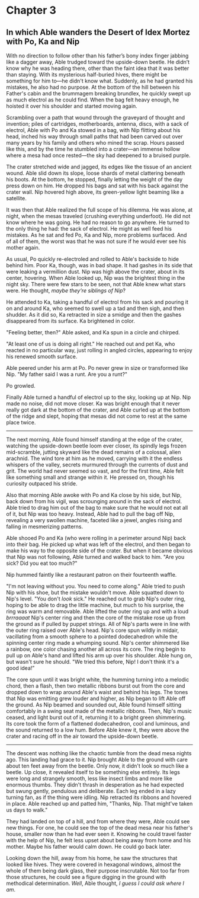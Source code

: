 # Chapter 3

## In which Able wanders the Desert of Idex Mortez with Po, Ka and Nip

With no direction to follow other than his father’s bony index finger jabbing like a dagger away, Able trudged toward the upside-down beetle. He didn’t know why he was heading there, other than the faint idea that it was better than staying. With its mysterious half-buried hives, there might be something for him to—he didn't know what. Suddenly, as he had granted his mistakes, he also had no purpose. At the bottom of the hill between his Father's cabin and the brummagem breaking brundlex, he quickly swept up as much electrol as he could find. When the bag felt heavy enough, he hoisted it over his shoulder and started moving again.

Scrambling over a path that wound through the graveyard of thought and invention; piles of cartridges, motherboards, antenna, discs, with a sack of electrol, Able with Po and Ka stowed in a bag, with Nip flitting about his head,  inched his way through small paths that had been carved out over many years by his family and others who mined the scrap. Hours passed like this, and by the time he stumbled into a crater—an immense hollow where a mesa had once rested—the sky had deepened to a bruised purple.

The crater stretched wide and jagged, its edges like the tissue of an ancient wound. Able slid down its slope, loose shards of metal clattering beneath his boots. At the bottom, he stopped, finally letting the weight of the day press down on him. He dropped his bags and sat with his back against the crater wall. Nip hovered high above, its green-yellow light beaming like a satellite.

It was then that Able realized the full scope of his dilemma. He was alone, at night, when the mesas traveled (crushing everything underfoot). He did not know where he was going. He had no reason to go anywhere. He turned to the only thing he had: the sack of electrol. He might as well feed his mistakes. As he sat and fed Po, Ka and Nip, more problems surfaced. And of all of them, the worst was that he was not sure if he would ever see his mother again.

As usual, Po quickly re-electroled and rolled to Able's backside to hide behind him. Poor Ka, though, was in bad shape. It had gashes in its side that were leaking a vermillion dust. Nip was high above the crater, about in its center, hovering. When Able looked up, Nip was the brightest thing in the night sky. There were few stars to be seen, not that Able knew what stars were. He thought, *maybe they’re siblings of Nip*?

He attended to Ka, taking a handful of electrol from his sack and pouring it on and around Ka, who seemed to swell up a tad and then sigh, and then shudder. As it did so, Ka retracted in size a smidge and then the gashes disappeared from its surface. Ka brightened in color.

"Feeling better, then?" Able asked, and Ka spun in a circle and chirped.

"At least one of us is doing all right." He reached out and pet Ka, who reacted in no particular way, just rolling in angled circles, appearing to enjoy his renewed smooth surface.

Able peered under his arm at Po. Po never grew in size or transformed like Nip. "My father said I was a runt. Are you a runt?"

Po growled.

Finally Able turned a handful of electrol up to the sky, looking up at Nip. Nip made no noise, did not move closer. Ka was bright enough that it never really got dark at the bottom of the crater, and Able curled up at the bottom of the ridge and slept, hoping that mesas did not come to rest at the same place twice.

* * *

The next morning, Able found himself standing at the edge of the crater, watching the upside-down beetle loom ever closer, its spindly legs frozen mid-scramble, jutting skyward like the dead remains of a colossal, alien arachnid. The wind tore at him as he moved, carrying with it the endless whispers of the valley, secrets murmured through the currents of dust and grit. The world had never seemed so vast, and for the first time, Able felt like something small and strange within it. He pressed on, though his curiosity outpaced his stride.

Also that morning Able awoke with Po and Ka close by his side, but Nip, back down from his vigil, was scrounging around in the sack of electrol. Able tried to drag him out of the bag to make sure that he would not eat all of it, but Nip was too heavy. Instead, Able had to pull the bag off Nip, revealing a very swollen machine, faceted like a jewel, angles rising and falling in mesmerizing patterns.

Able shooed Po and Ka (who were rolling in a perimeter around Nip) back into their bag. He picked up what was left of the electrol, and then began to make his way to the opposite side of the crater. But when it became obvious that Nip was not following, Able turned and walked back to him. "Are you sick? Did you eat too much?"

Nip hummed faintly like a restaurant patron on their fourteenth waffle.

"I'm not leaving without you. You need to come along." Able tried to push Nip with his shoe, but the mistake wouldn't move. Able squatted down to Nip's level. "You don't *look* sick." He reached out to grab Nip's outer ring, hoping to be able to drag the little machine, but much to his surprise, the ring was warm and removable. Able lifted the outer ring up and with a loud *brrraaaat* Nip's center ring and then the core of the mistake rose up from the ground as if pulled by puppet strings. All of Nip's parts were in line with the outer ring raised over Able's head. Nip's core spun wildly in midair, vacillating from a smooth sphere to a pointed dodecahedron while the spinning center ring made a whumping sound. Nip's center shimmered like a rainbow, one color chasing another all across its core. The ring begin to pull up on Able's hand and lifted his arm up over his shoulder. Able hung on, but wasn't sure he should. "We tried this before, Nip! I don't think it's a good idea!”

The core spun until it was bright white, the humming turning into a melodic chord, then a flash, then two metallic ribbons burst out from the core and dropped down to wrap around Able's waist and behind his legs. The tones that Nip was emitting grew louder and higher, as Nip began to lift Able off the ground. As Nip beamed and sounded out, Able found himself sitting comfortably in a swing seat made of the metallic ribbons. Then, Nip's music ceased, and light burst out of it, returning it to a bright green shimmering. Its core took the form of a flattened dodecahedron, cool and luminous, and the sound returned to a low hum. Before Able knew it, they were above the crater and racing off in the air toward the upside-down beetle.

* * *

The descent was nothing like the chaotic tumble from the dead mesa nights ago. This landing had grace to it. Nip brought Able to the ground with care about ten feet away from the beetle. Only now, it didn't look so much like a beetle. Up close, it revealed itself to be something else entirely. Its legs were long and strangely smooth, less like insect limbs and more like enormous thumbs. They didn't thrash in desperation as he had expected but swung gently, pendulous and deliberate. Each leg ended in a lazy turning fan, as if the thing were idling. Nip retracted its ribbons and hovered in place. Able reached up and patted him, "Thanks, Nip. That might've taken us days to walk."

They had landed on top of a hill, and from where they were, Able could see new things. For one, he could see the top of the dead mesa near his father's house, smaller now than he had ever seen it. Knowing he could travel faster with the help of Nip, he felt less upset about being away from home and his mother. Maybe his father would calm down. He could go back later.

Looking down the hill, away from his home, he saw the structures that looked like hives. They were covered in hexagonal windows, almost the whole of them being dark glass, their purpose inscrutable. Not too far from those structures, he could see a figure digging in the ground with methodical determination. *Well*, Able thought, *I guess I could ask where I am*.